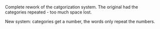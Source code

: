 Complete rework of the catgorization system.
The original had the categories repeated - too much space lost.

New system: categories get a number, the words only repeat the numbers.
